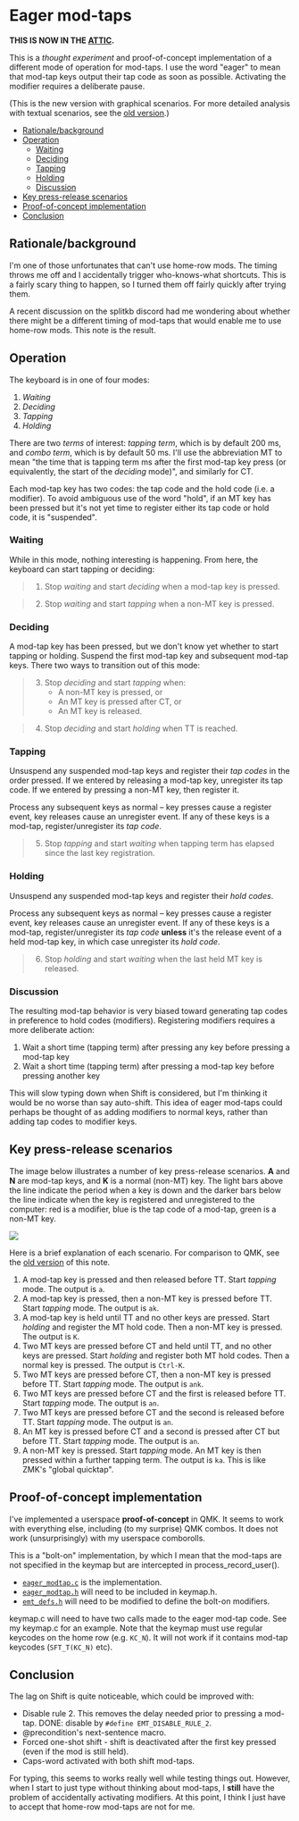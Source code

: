 # Eager mod-taps

**THIS IS NOW IN THE [ATTIC](attic.md).**

This is a *thought experiment* and proof-of-concept implementation of a different mode of operation for mod-taps. I use the word "eager" to mean that mod-tap keys output their tap code as soon as possible. Activating the modifier requires a deliberate pause.

(This is the new version with graphical scenarios. For more detailed analysis with textual scenarios, see the [old version](eager-modtaps-long.md).) 

<!--ts-->
   * [Rationale/background](#rationalebackground)
   * [Operation](#operation)
      * [Waiting](#waiting)
      * [Deciding](#deciding)
      * [Tapping](#tapping)
      * [Holding](#holding)
      * [Discussion](#discussion)
   * [Key press-release scenarios](#key-press-release-scenarios)
   * [Proof-of-concept implementation](#proof-of-concept-implementation)
   * [Conclusion](#conclusion)
<!--te-->

## Rationale/background

I'm one of those unfortunates that can't use home-row mods. The timing throws me off and I accidentally trigger who-knows-what shortcuts. This is a fairly scary thing to happen, so I turned them off fairly quickly after trying them.

A recent discussion on the splitkb discord had me wondering about whether there might be a different timing of mod-taps that would enable me to use home-row mods. This note is the result.

## Operation

The keyboard is in one of four modes:

1. *Waiting*
2. *Deciding*
3. *Tapping*
4. *Holding*

There are two *terms* of interest: *tapping term*, which is by default 200 ms, and *combo term*, which is by default 50 ms. I'll use the abbreviation MT to mean "the time that is tapping term ms after the first mod-tap key press (or equivalently, the start of the *deciding* mode)", and similarly for CT.

Each mod-tap key has two codes: the tap code and the hold code (i.e. a modifier). To avoid ambiguous use of the word "hold", if an MT key has been pressed but it's not yet time to register either its tap code or hold code, it is "suspended".

### Waiting

While in this mode, nothing interesting is happening. From here, the keyboard can start tapping or deciding:

> 1. Stop *waiting* and start *deciding* when a mod-tap key is pressed.

> 2. Stop *waiting* and start *tapping* when a non-MT key is pressed.

### Deciding

A mod-tap key has been pressed, but we don't know yet whether to start tapping or holding. Suspend the first mod-tap key and subsequent mod-tap keys. There two ways to transition out of this mode:

> 3. Stop *deciding* and start *tapping* when:
>      - A non-MT key is pressed, or
>      - An MT key is pressed after CT, or
>      - An MT key is released.

> 4. Stop *deciding* and start *holding* when TT is reached.

### Tapping

Unsuspend any suspended mod-tap keys and register their *tap codes* in the order pressed. If we entered by releasing a mod-tap key, unregister its tap code. If we entered by pressing a non-MT key, then register it.

Process any subsequent keys as normal &ndash; key presses cause a register event, key releases cause an unregister event. If any of these keys is a mod-tap, register/unregister its *tap code*.

> 5. Stop *tapping* and start *waiting* when tapping term has elapsed since the last key registration.

### Holding

Unsuspend any suspended mod-tap keys and register their *hold codes*.

Process any subsequent keys as normal &ndash; key presses cause a register event, key releases cause an unregister event. If any of these keys is a mod-tap, register/unregister its *tap code* **unless** it's the release event of a held mod-tap key, in which case unregister its *hold code*.

> 6. Stop *holding* and start *waiting* when the last held MT key is released.

### Discussion

The resulting mod-tap behavior is very biased toward generating tap codes in preference to hold codes (modifiers). Registering modifiers requires a more deliberate action:

1. Wait a short time (tapping term) after pressing any key before pressing a mod-tap key
2. Wait a short time (tapping term) after pressing a mod-tap key before pressing another key

This will slow typing down when Shift is considered, but I'm thinking it would be no worse than say auto-shift. This idea of eager mod-taps could perhaps be thought of as adding modifiers to normal keys, rather than adding tap codes to modifier keys.

## Key press-release scenarios

The image below illustrates a number of key press-release scenarios. **A** and **N** are mod-tap keys, and **K** is a normal (non-MT) key. The light bars above the line indicate the period when a key is down and the darker bars below the line indicate when the key is registered and unregistered to the computer: red is a modifier, blue is the tap code of a mod-tap, green is a non-MT key.

![](images/eager-modtaps.png)

Here is a brief explanation of each scenario. For comparison to QMK, see the [old version](eager-modtaps-long.md#versus-qmk) of this note.

1. A mod-tap key is pressed and then released before TT. Start  *tapping* mode. The output is `a`.
2. A mod-tap key is pressed, then a non-MT key is pressed before TT. Start  *tapping* mode. The output is `ak`.
3. A mod-tap key is held until TT and no other keys are pressed. Start  *holding* and register the MT hold code. Then a non-MT key is pressed. The output is `K`.
4. Two MT keys are pressed before CT and held until TT, and no other keys are pressed. Start  *holding* and register both MT hold codes.  Then a normal key is pressed. The output is `Ctrl-K`.
5. Two MT keys are pressed before CT, then a non-MT key is pressed before TT. Start  *tapping* mode. The output is `ank`.
6.  Two MT keys are pressed before CT and the first is released before TT. Start  *tapping* mode. The output is `an`.
7.  Two MT keys are pressed before CT and the second is released before TT. Start  *tapping* mode. The output is `an`.
8. An MT key is pressed before CT and a second is pressed after CT but before TT. Start  *tapping* mode. The output is `an`.
9. A non-MT key is pressed. Start  *tapping* mode. An MT key is then pressed within a further tapping term. The output is `ka`. This is like ZMK's "global quicktap".

## Proof-of-concept implementation

I've implemented a userspace **proof-of-concept** in QMK. It seems to work with everything else, including (to my surprise) QMK combos. It does not work (unsurprisingly) with my userspace comborolls.

This is a "bolt-on" implementation, by which I mean that the mod-taps are not specified in the keymap but are intercepted in process_record_user().

- [`eager_modtap.c`](../eager_modtap.c) is the implementation.
- [`eager_modtap.h`](../eager_modtap.h) will need to be included in keymap.h.
- [`emt_defs.h`](../emt_defs.h) will need to be modified to define the bolt-on modifiers.

keymap.c will need to have two calls made to the eager mod-tap code. See my keymap.c for an example. Note that the keymap must use regular keycodes on the home row (e.g. `KC_N`). It will not work if it contains mod-tap keycodes (`SFT_T(KC_N)` etc).

## Conclusion

The lag on Shift is quite noticeable, which could be improved with:

- Disable rule 2. This removes the delay needed prior to pressing a mod-tap. DONE: disable by `#define EMT_DISABLE_RULE_2`.
- @precondition's next-sentence macro.
- Forced one-shot shift - shift is deactivated after the first key pressed (even if the mod is still held).
- Caps-word activated with both shift mod-taps.

For typing, this seems to works really well while testing things out. However, when I start to just type without thinking about mod-taps, I **still** have the problem of accidentally activating modifiers. At this point, I think I just have to accept that home-row mod-taps are not for me.
